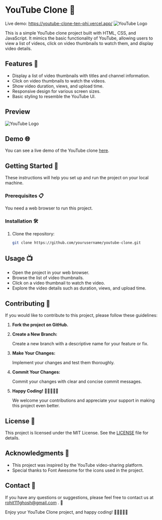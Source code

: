# YouTube Clone 🎥

Live demo: https://youtube-clone-ten-phi.vercel.app/
![YouTube Logo](https://i.ibb.co/qd5cN13/youtube-banner.png )

This is a simple YouTube clone project built with HTML, CSS, and JavaScript. It mimics the basic functionality of YouTube, allowing users to view a list of videos, click on video thumbnails to watch them, and display video details.

## Features 🚀

- Display a list of video thumbnails with titles and channel information.
- Click on video thumbnails to watch the videos.
- Show video duration, views, and upload time.
- Responsive design for various screen sizes.
- Basic styling to resemble the YouTube UI.


## Preview
![YouTube Logo](https://i.ibb.co/jZS3qh4/Screenshot-78.png )
## Demo 🌐

You can see a live demo of the YouTube clone [here]([https://your-demo-url.com](https://youtube-clone-ten-phi.vercel.app/)).

## Getting Started 🚀

These instructions will help you set up and run the project on your local machine.

### Prerequisites 📋

You need a web browser to run this project.

### Installation 🛠️

1. Clone the repository:

   ```bash
   git clone https://github.com/yourusername/youtube-clone.git
## Usage 📺

- Open the project in your web browser.
- Browse the list of video thumbnails.
- Click on a video thumbnail to watch the video.
- Explore the video details such as duration, views, and upload time.

## Contributing 🤝

If you would like to contribute to this project, please follow these guidelines:

1. **Fork the project on GitHub.**

2. **Create a New Branch:**

   Create a new branch with a descriptive name for your feature or fix.

3. **Make Your Changes:**

   Implement your changes and test them thoroughly.

4. **Commit Your Changes:**

   Commit your changes with clear and concise commit messages.

5. **Happy Coding!** 🚀👨‍💻👩‍💻

   We welcome your contributions and appreciate your support in making this project even better.

## License 📜

This project is licensed under the MIT License. See the [LICENSE](LICENSE) file for details.

## Acknowledgments 👏

- This project was inspired by the YouTube video-sharing platform.
- Special thanks to Font Awesome for the icons used in the project.

## Contact 📧

If you have any questions or suggestions, please feel free to contact us at rohit111ghosh@gmail.com . 📩

Enjoy your YouTube Clone project, and happy coding! 🚀👨‍💻👩‍💻
